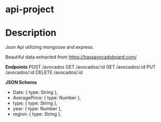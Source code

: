 # api-project

# Description

Json Api utilizing mongoose and express.

Beautiful data extracted from https://hassavocadoboard.com/


**Endpoints**
POST	/avocados
GET	/avocados/:id
GET	/avocados/:id
PUT	/avocados/:id
DELETE	/avocados/:id


**JSON Schema**
-  Date: { type: String },
-  AveragePrice: { type: Number },
-  type: { type: String },
-  year: { type: Number },
-  region: { type: String },
